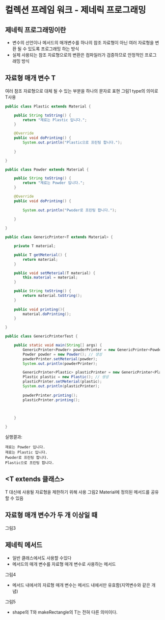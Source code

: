 # 컬렉션 프레임 워크 - 제네릭 프로그래밍
## 제네릭 프로그래밍이란
- 변수의 선언이나 메서드의 매개변수를 하나의 참조 자료형이 아닌 여러 자료형을 변환 될 수 있도록 프로그래밍 하는 방식
- 실제 사용되는 참조 자료형으로의 변환은 컴파일러가 검증하므로 안정적인 프로그래밍 방식

## 자료형 매개 변수 T
여러 참조 자료형으로 대체 될 수 있는 부분을 하나의 문자로 표현
그림1
type의 의미로 T사용

```java
public class Plastic extends Material {

	public String toString() {
		return "재료는 Plastic 입니다.";
	}

	@Override
	public void doPrinting() {
		System.out.println("Plastic으로 프린팅 합니다.");
		
	}

}

```

```java
public class Powder extends Material {

	public String toString() {
		return "재료는 Powder 입니다.";
	}

	@Override
	public void doPrinting() {
		
		System.out.println("Pwoder로 프린팅 합니다.");
		
	}

}

```

```java
public class GenericPrinter<T extends Material> {

	private T material;

	public T getMeterial() {
		return material;
	}

	public void setMeterial(T material) {
		this.material = material;
	}

	public String toString() {
		return material.toString();
	}
	
	public void printing(){
		material.doPrinting();
	}

}
```

```java
public class GenericPrinterTest {

	public static void main(String[] args) {
		GenericPrinter<Powder> powderPrinter = new GenericPrinter<Powder>();
		Powder powder = new Powder(); // 생성
		powderPrinter.setMeterial(powder);
		System.out.println(powderPrinter);

		GenericPrinter<Plastic> plasticPrinter = new GenericPrinter<Plastic>();
		Plastic plastic = new Plastic(); // 생성
		plasticPrinter.setMeterial(plastic);
		System.out.println(plasticPrinter);
		
		powderPrinter.printing();
		plasticPrinter.printing();
		
		

	}

}
```

실행결과:
```
재료는 Powder 입니다.
재료는 Plastic 입니다.
Pwoder로 프린팅 합니다.
Plastic으로 프린팅 합니다.
```

## <T extends 클래스>
T 대신에 사용될 자료형을 제한하기 위해 사용
그림2
Material에 정의된 메서드를 공유할 수 있음

## 자료형 매개 변수가 두 개 이상일 때
그림3

## 제네릭 메서드
- 일반 클래스에서도 사용할 수있다
- 메서드의 매개 변수를 자료형 매개 변수로 사용하는 메서드

그림4

- 메서드 내에서의 자료형 매개 변수는 메서드 내에서만 유효함(지역변수와 같은 개념)

그림5

- shape의 T와 makeRectangle의 T는 전혀 다른 의미이다.



